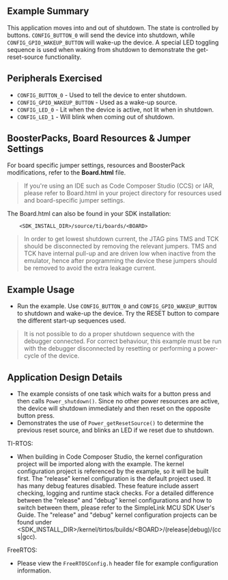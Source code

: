## Example Summary

This application moves into and out of shutdown. The state is controlled by
buttons. `CONFIG_BUTTON_0` will send the device into shutdown, while
`CONFIG_GPIO_WAKEUP_BUTTON` will wake-up the device. A special LED toggling
sequence is used when waking from shutdown to demonstrate the get-reset-source
functionality.

## Peripherals Exercised

* `CONFIG_BUTTON_0` - Used to tell the device to enter shutdown.
* `CONFIG_GPIO_WAKEUP_BUTTON` - Used as a wake-up source.
* `CONFIG_LED_0` -  Lit when the device is active, not lit when in shutdown.
* `CONFIG_LED_1` -  Will blink when coming out of shutdown.

## BoosterPacks, Board Resources & Jumper Settings

For board specific jumper settings, resources and BoosterPack modifications,
refer to the __Board.html__ file.

> If you're using an IDE such as Code Composer Studio (CCS) or IAR, please
refer to Board.html in your project directory for resources used and
board-specific jumper settings.

The Board.html can also be found in your SDK installation:

        <SDK_INSTALL_DIR>/source/ti/boards/<BOARD>

> In order to get lowest shutdown current, the JTAG pins TMS and TCK should be
disconnected by removing the relevant jumpers. TMS and TCK have internal pull-up
and are driven low when inactive from the emulator, hence after programming the
device these jumpers should be removed to avoid the extra leakage current.

## Example Usage

* Run the example. Use `CONFIG_BUTTON_0` and `CONFIG_GPIO_WAKEUP_BUTTON` to
shutdown and wake-up the device. Try the RESET button to compare the different
start-up sequences used.

> It is not possible to do a proper shutdown sequence with the
debugger connected. For correct behaviour, this example must be run with the
debugger disconnected by resetting or performing a power-cycle of the device.

## Application Design Details

* The example consists of one task which waits for a button press and then calls
`Power_shutdown()`. Since no other power resources are active, the device will
shutdown immediately and then reset on the opposite button press.
* Demonstrates the use of `Power_getResetSource()` to determine the previous
reset source, and blinks an LED if we reset due to shutdown.

TI-RTOS:

* When building in Code Composer Studio, the kernel configuration project will
be imported along with the example. The kernel configuration project is
referenced by the example, so it will be built first. The "release" kernel
configuration is the default project used. It has many debug features disabled.
These feature include assert checking, logging and runtime stack checks. For a
detailed difference between the "release" and "debug" kernel configurations and
how to switch between them, please refer to the SimpleLink MCU SDK User's
Guide. The "release" and "debug" kernel configuration projects can be found
under &lt;SDK_INSTALL_DIR&gt;/kernel/tirtos/builds/&lt;BOARD&gt;/(release|debug)/(ccs|gcc).

FreeRTOS:

* Please view the `FreeRTOSConfig.h` header file for example configuration
information.

